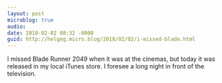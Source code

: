 ```yaml
---
layout: post
microblog: true
audio: 
date: 2018-02-02 08:32 -0000
guid: http://helgeg.micro.blog/2018/02/02/i-missed-blade.html
---
```

I missed Blade Runner 2049 when it was at the cinemas, but today it was released in my local iTunes store. I foresee a long night in front of the television. 
